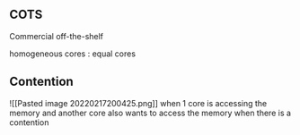 ## COTS
Commercial off-the-shelf

homogeneous cores : equal cores 


## Contention
![[Pasted image 20220217200425.png]]
when 1 core is accessing the memory and another core also wants to access the memory when there is a contention